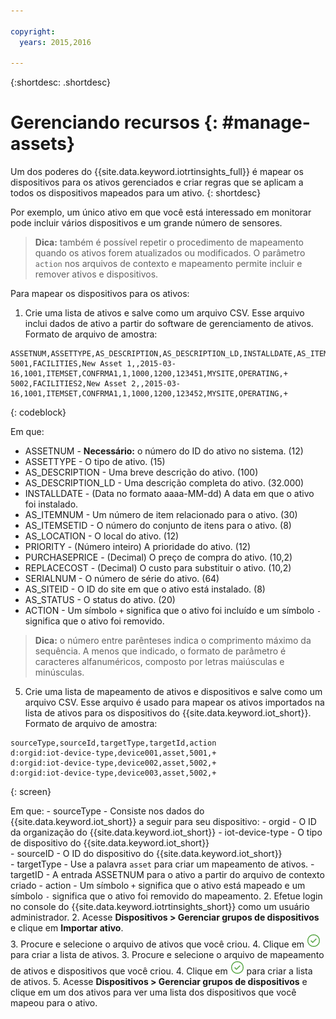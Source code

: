 ```yaml
---

copyright:
  years: 2015,2016

---
```


{:shortdesc: .shortdesc}

# Gerenciando recursos {: #manage-assets}

Um dos poderes do {{site.data.keyword.iotrtinsights_full}} é mapear os dispositivos para os ativos gerenciados e criar regras que se aplicam a todos os dispositivos mapeados para um ativo.
{: shortdesc}

Por exemplo, um único ativo em que você está interessado em monitorar pode incluir vários dispositivos e um grande número de sensores. 

>**Dica:** também é possível repetir o procedimento de mapeamento quando os ativos forem atualizados ou modificados. O parâmetro `action` nos arquivos de contexto e mapeamento permite incluir e remover ativos e dispositivos.

Para mapear os dispositivos para os ativos: 
1. Crie uma lista de ativos e salve como um arquivo CSV.
Esse arquivo inclui dados de ativo a partir do software de gerenciamento de ativos.
Formato de arquivo de amostra:  
```
ASSETNUM,ASSETTYPE,AS_DESCRIPTION,AS_DESCRIPTION_LD,INSTALLDATE,AS_ITEMNUM,AS_ITEMSETID,AS_LOCATION,PRIORITY,PURCHASEPRICE,REPLACECOST,SERIALNUM,AS_SITEID,AS_STATUS,ACTION  
5001,FACILITIES,New Asset 1,,2015-03-16,1001,ITEMSET,CONFRMA1,1,1000,1200,123451,MYSITE,OPERATING,+    
5002,FACILITIES2,New Asset 2,,2015-03-16,1001,ITEMSET,CONFRMA1,1,1000,1200,123452,MYSITE,OPERATING,+
```
{: codeblock}

  Em que:  
  - ASSETNUM - **Necessário:** o número do ID do ativo no sistema. (12)
  - ASSETTYPE - O tipo de ativo. (15)
  - AS_DESCRIPTION - Uma breve descrição do ativo. (100)
  - AS_DESCRIPTION_LD - Uma descrição completa do ativo. (32.000)
  - INSTALLDATE - (Data no formato aaaa-MM-dd) A data em que o ativo foi instalado.
  - AS_ITEMNUM - Um número de item relacionado para o ativo. (30)
  - AS_ITEMSETID - O número do conjunto de itens para o ativo. (8)
  - AS_LOCATION - O local do ativo. (12)
  - PRIORITY - (Número inteiro) A prioridade do ativo. (12)
  - PURCHASEPRICE - (Decimal) O preço de compra do ativo. (10,2)
  - REPLACECOST - (Decimal) O custo para substituir o ativo. (10,2)
  - SERIALNUM - O número de série do ativo. (64)
  - AS_SITEID - O ID do site em que o ativo está instalado. (8)
  - AS_STATUS - O status do ativo. (20)
  - ACTION - Um símbolo `+` significa que o ativo foi incluído e um símbolo `-` significa que o ativo foi removido.  
  >**Dica:** o número entre parênteses indica o comprimento máximo da sequência. A menos que indicado, o formato de parâmetro é caracteres alfanuméricos, composto por letras maiúsculas e minúsculas.

5. Crie uma lista de mapeamento de ativos e dispositivos e salve como um arquivo CSV.
  Esse arquivo é usado para mapear os ativos importados na lista de ativos para os dispositivos do {{site.data.keyword.iot_short}}.
  Formato de arquivo de amostra:  
  ```
  sourceType,sourceId,targetType,targetId,action  
  d:orgid:iot-device-type,device001,asset,5001,+  
  d:orgid:iot-device-type,device002,asset,5002,+  
  d:orgid:iot-device-type,device003,asset,5002,+  
  ```
  {: screen}   

  Em que:
    - sourceType - Consiste nos dados do {{site.data.keyword.iot_short}} a seguir para seu dispositivo:
      - orgid - O ID da organização do {{site.data.keyword.iot_short}}
      - iot-device-type - O tipo de dispositivo do {{site.data.keyword.iot_short}}  
    - sourceID - O ID do dispositivo do {{site.data.keyword.iot_short}}  
    - targetType - Use a palavra `asset` para criar um mapeamento de ativos.
    - targetID - A entrada ASSETNUM para o ativo a partir do arquivo de contexto criado
    - action - Um símbolo `+` significa que o ativo está mapeado e um símbolo `-` significa que o ativo foi removido do mapeamento.
2. Efetue login no console do {{site.data.keyword.iotrtinsights_short}} como um usuário administrador.
2. Acesse **Dispositivos > Gerenciar grupos de dispositivos** e clique em **Importar ativo**.  
3. Procure e selecione o arquivo de ativos que você criou.
4. Clique em ![ícone Criar](images/create.png "ícone Criar") para criar a lista de ativos.
3. Procure e selecione o arquivo de mapeamento de ativos e dispositivos que você criou.
4. Clique em ![ícone Criar](images/create.png "ícone Criar") para criar a lista de ativos.
5. Acesse **Dispositivos > Gerenciar grupos de dispositivos** e clique em um dos ativos para ver uma lista dos dispositivos que você mapeou para o ativo. 
